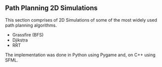 ## Path Planning 2D Simulations
This section comprises of 2D Simulations of some of the most widely used path planning algorithms. 
- Grassfire (BFS)
- Djikstra
- RRT

The implementation was done in Python using Pygame and, on C++ using SFML.
